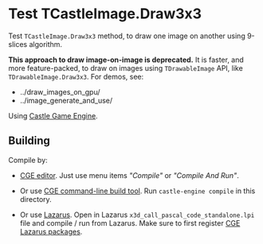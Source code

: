 # Test TCastleImage.Draw3x3

Test `TCastleImage.Draw3x3` method, to draw one image on another using 9-slices
algorithm.

**This approach to draw image-on-image is deprecated.** It is faster, and more feature-packed, to draw on images using `TDrawableImage` API, like `TDrawableImage.Draw3x3`. For demos, see:

- ../draw_images_on_gpu/
- ../image_generate_and_use/

Using [Castle Game Engine](https://castle-engine.io/).

## Building

Compile by:

- [CGE editor](https://castle-engine.io/editor). Just use menu items _"Compile"_ or _"Compile And Run"_.

- Or use [CGE command-line build tool](https://castle-engine.io/build_tool). Run `castle-engine compile` in this directory.

- Or use [Lazarus](https://www.lazarus-ide.org/). Open in Lazarus `x3d_call_pascal_code_standalone.lpi` file and compile / run from Lazarus. Make sure to first register [CGE Lazarus packages](https://castle-engine.io/lazarus).
